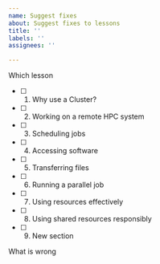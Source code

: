 ```yaml
---
name: Suggest fixes
about: Suggest fixes to lessons
title: ''
labels: ''
assignees: ''

---
```


Which lesson 
- [ ] 1. Why use a Cluster? 	
- [ ] 2. Working on a remote HPC system 	
- [ ] 3. Scheduling jobs 	
- [ ] 4. Accessing software 	
- [ ] 5. Transferring files 	
- [ ] 6. Running a parallel job 	
- [ ] 7. Using resources effectively 	
- [ ] 8. Using shared resources responsibly 	
- [ ] 9. New section

What is wrong
